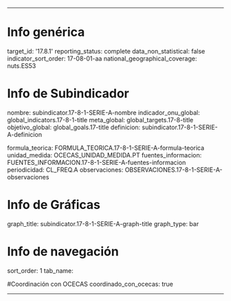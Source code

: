 ---

# Info genérica
target_id: '17.8.1'
reporting_status: complete
data_non_statistical: false
indicator_sort_order: 17-08-01-aa
national_geographical_coverage: nuts.ES53

# Info de Subindicador
nombre: subindicator.17-8-1-SERIE-A-nombre
indicador_onu_global: global_indicators.17-8-1-title
meta_global: global_targets.17-8-title
objetivo_global: global_goals.17-title
definicion: subindicator.17-8-1-SERIE-A-definicion

formula_teorica: FORMULA_TEORICA.17-8-1-SERIE-A-formula-teorica
unidad_medida: OCECAS_UNIDAD_MEDIDA.PT
fuentes_informacion: FUENTES_INFORMACION.17-8-1-SERIE-A-fuentes-informacion
periodicidad: CL_FREQ.A
observaciones: OBSERVACIONES.17-8-1-SERIE-A-observaciones
# Info de Gráficas
graph_title: subindicator.17-8-1-SERIE-A-graph-title
graph_type: bar

# Info de navegación
sort_order: 1
tab_name:

#Coordinación con OCECAS
coordinado_con_ocecas: true

---